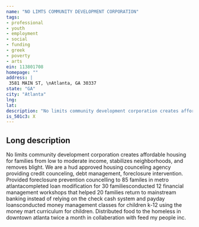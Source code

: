 ```yaml
---
name: "NO LIMTS COMMUNITY DEVELOPMENT CORPORATION"
tags:
- professional
- youth
- employment
- social
- funding
- greek
- poverty
- arts
ein: 113801708
homepage: ""
address: |
 3581 MAIN ST, \nAtlanta, GA 30337
state: "GA"
city: "Atlanta"
lng: 
lat: 
description: "No limits community development corporation creates affordable housing for families from low to moderate income, stabilizes neighborhoods, and removes blight. We are a hud approved housing counceling agency providing credit counceling, debt management, foreclosure intervention. "
is_501c3: X
---
```


## Long description

No limits community development corporation creates affordable housing for families from low to moderate income, stabilizes neighborhoods, and removes blight. We are a hud approved housing counceling agency providing credit counceling, debt management, foreclosure intervention. Provided foreclosure prevention councelling to 85 familes in metro atlantacompleted loan modification for 30 familiesconducted 12 financial management workshops that helped 20 families return to mainstream banking instead of relying on the check cash system and payday loansconducted money management classes for children k-12 using the money mart curriculum for children. Distributed food to the homeless in downtown atlanta twice a month in collaberation with feed my people inc. 
